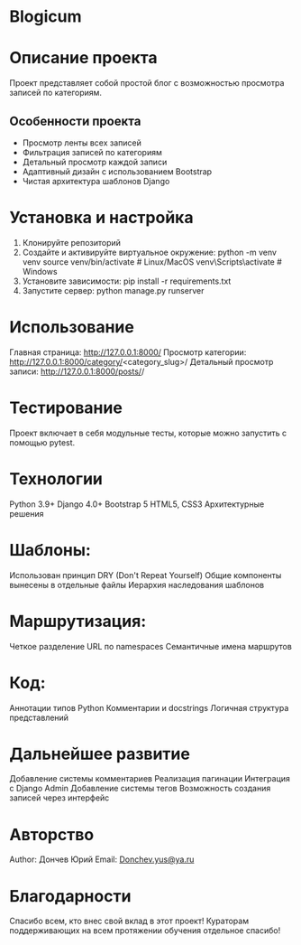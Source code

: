# Blogicum

# Описание проекта
Проект представляет собой простой блог с возможностью просмотра записей по категориям.

## Особенности проекта
- Просмотр ленты всех записей
- Фильтрация записей по категориям
- Детальный просмотр каждой записи
- Адаптивный дизайн с использованием Bootstrap
- Чистая архитектура шаблонов Django

# Установка и настройка
1. Клонируйте репозиторий
2. Создайте и активируйте виртуальное окружение:
python -m venv venv
source venv/bin/activate  # Linux/MacOS
venv\Scripts\activate     # Windows
3. Установите зависимости:
pip install -r requirements.txt
4. Запустите сервер:
python manage.py runserver

# Использование
Главная страница: http://127.0.0.1:8000/
Просмотр категории: http://127.0.0.1:8000/category/<category_slug>/
Детальный просмотр записи: http://127.0.0.1:8000/posts/<id>/

# Тестирование
Проект включает в себя модульные тесты, которые можно запустить с помощью pytest.

# Технологии
Python 3.9+
Django 4.0+
Bootstrap 5
HTML5, CSS3
Архитектурные решения

# Шаблоны:
Использован принцип DRY (Don't Repeat Yourself)
Общие компоненты вынесены в отдельные файлы
Иерархия наследования шаблонов

# Маршрутизация:
Четкое разделение URL по namespaces
Семантичные имена маршрутов

# Код:
Аннотации типов Python
Комментарии и docstrings
Логичная структура представлений

# Дальнейшее развитие
Добавление системы комментариев
Реализация пагинации
Интеграция с Django Admin
Добавление системы тегов
Возможность создания записей через интерфейс

# Авторство
Author: Дончев Юрий
Email: Donchev.yus@ya.ru

# Благодарности
Спасибо всем, кто внес свой вклад в этот проект!
Кураторам поддерживающих на всем протяжении обучения отдельное спасибо!